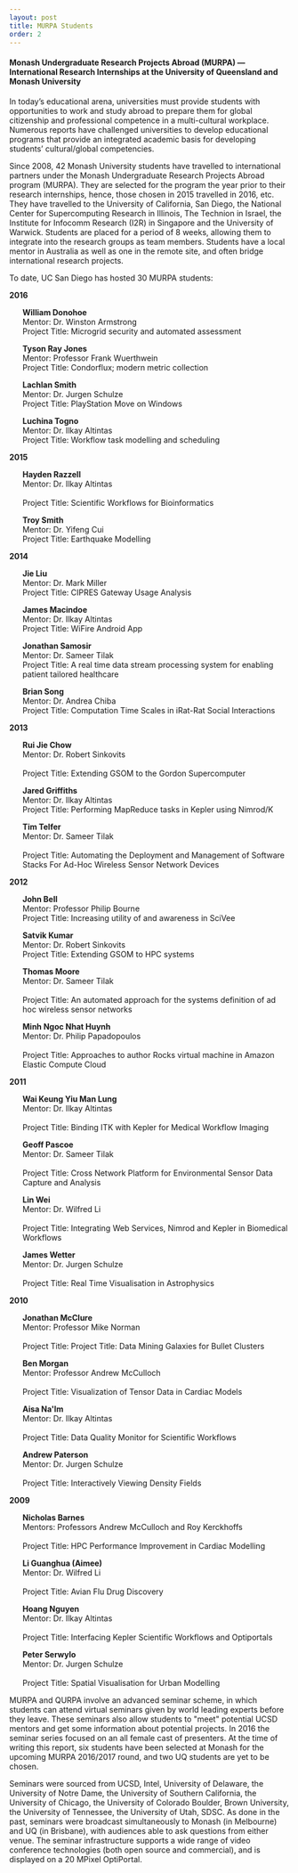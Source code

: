 ```yaml
---
layout: post
title: MURPA Students
order: 2
---
```


<div class="border">

<h4>Monash Undergraduate Research Projects Abroad (MURPA) — International Research Internships at the University of Queensland and Monash University</h4>
</div>

<p>

In today’s educational arena, universities must provide students with opportunities to work and study abroad to prepare them for global citizenship and professional competence in a multi-cultural workplace. Numerous reports have challenged universities to develop educational programs that provide an integrated academic basis for developing students’ cultural/global competencies. 

Since 2008, 42 Monash University students have travelled to international partners under the Monash Undergraduate Research Projects Abroad program (MURPA). They are selected for the program the year prior to their research internships, hence, those chosen in 2015 travelled in 2016, etc.  They have travelled to the University of California, San Diego, the National Center for Supercomputing Research in Illinois, The Technion in Israel, the Institute for Infocomm Research (I2R) in Singapore and the University of Warwick. Students are placed for a period of 8 weeks, allowing them to integrate into the research groups as team members. Students have a local mentor in Australia as well as one in the remote site, and often bridge international research projects. 

To date, UC San Diego has hosted 30 MURPA students:

<p><strong>2016</strong></p>
<ul>

<strong>William Donohoe</strong><br />
Mentor: Dr. Winston Armstrong<br />
Project Title: Microgrid security and automated assessment<br />
</ul>

<p>
<ul>
<strong>Tyson Ray Jones</strong><br />
Mentor: Professor Frank Wuerthwein<br />  
Project Title: Condorflux; modern metric collection<br />
</ul>

<p>

<ul>
<strong>Lachlan Smith</strong><br />
Mentor: Dr. Jurgen Schulze<br />  
Project Title: PlayStation Move on Windows<br />
</ul>

 <p>

<ul>
<strong>Luchina Togno</strong><br />
Mentor: Dr. Ilkay Altintas<br />  
Project Title: Workflow task modelling and scheduling<br />
</ul>

<p><strong>2015</strong></p>
<ul>

<strong>Hayden Razzell</strong><br />
Mentor: Dr. Ilkay Altintas<br />  
Project Title: Scientific Workflows for Bioinformatics<br />
</ul>

 <p>
 
<ul>
<strong>Troy Smith</strong><br />
Mentor: Dr. Yifeng Cui<br />  
Project Title: Earthquake Modelling <br />
</ul>

<p>

<p><strong>2014</strong></p>
<ul>

<strong>Jie Liu</strong><br />
Mentor: Dr. Mark Miller<br />
Project Title: CIPRES Gateway Usage Analysis<br />
</ul>

<p>

<ul>
<strong>James Macindoe</strong><br />
Mentor: Dr. Ilkay Altintas<br />  
Project Title: WiFire Android App<br />
</ul>

<p>

<ul>
<strong>Jonathan Samosir</strong><br />
Mentor: Dr. Sameer Tilak<br />  
Project Title: A real time data stream processing system for enabling patient tailored healthcare<br />
</ul>

<p>

<ul>
<strong>Brian Song</strong><br />
Mentor: Dr. Andrea Chiba<br />  
Project Title: Computation Time Scales in iRat-Rat Social Interactions<br />
</ul>

<p><strong>2013</strong></p>
<ul>

<strong>Rui Jie Chow</strong><br />
Mentor: Dr. Robert Sinkovits<br />  
Project Title: Extending GSOM to the Gordon Supercomputer<br />
</ul>

<p>

<ul>
<strong>Jared Griffiths</strong><br />
Mentor: Dr. Ilkay Altintas<br />  
Project Title: Performing MapReduce tasks in Kepler using Nimrod/K<br />
</ul>

<p>

<ul>

<strong>Tim Telfer</strong><br />
Mentor: Dr. Sameer Tilak<br />  
Project Title: Automating the Deployment and Management of Software Stacks For Ad-Hoc Wireless Sensor Network Devices<br />
</ul>

<p><strong>2012</strong></p>
<ul>

<strong>John Bell</strong><br />
Mentor: Professor Philip Bourne<br />
Project Title: Increasing utility of and awareness in SciVee<br />
</ul>

<p>

<ul>
<strong>Satvik Kumar</strong><br />
Mentor: Dr. Robert Sinkovits<br />  
Project Title: Extending GSOM to HPC systems<br />

</ul>

<p>

<ul>

<strong>Thomas Moore</strong><br />
Mentor: Dr. Sameer Tilak<br />  
Project Title: An automated approach for the systems definition of ad hoc wireless sensor networks<br />


</ul>
 
<p>

<ul>

<strong>Minh Ngoc Nhat Huynh</strong><br />
Mentor: Dr. Philip Papadopoulos<br />  
Project Title: Approaches to author Rocks virtual machine in Amazon Elastic Compute Cloud<br />

</ul>
 
<p><strong>2011</strong></p>

<ul>
 
<strong>Wai Keung Yiu Man Lung</strong><br />
Mentor: Dr. Ilkay Altintas<br />  
Project Title: Binding ITK with Kepler for Medical Workflow Imaging<br /> 

</ul>
 
<p>

<ul>

<strong>Geoff Pascoe</strong><br />
Mentor: Dr. Sameer Tilak<br />  
Project Title: Cross Network Platform for Environmental Sensor Data Capture and Analysis<br /> 


</ul>
 
<p>

<ul>
 
<strong>Lin Wei</strong><br />
Mentor: Dr. Wilfred Li<br />  
Project Title: Integrating Web Services, Nimrod and Kepler in Biomedical Workflows<br /> 

</ul>

<p>

<ul>

<strong>James Wetter</strong><br />
Mentor: Dr. Jurgen Schulze<br />  
Project Title: Real Time Visualisation in Astrophysics<br /> 



</ul>
 
<p><strong>2010</strong></p>


<ul>
 
<strong>Jonathan McClure</strong><br />
Mentor: Professor Mike Norman<br />  
Project Title: Project Title: Data Mining Galaxies for Bullet Clusters<br /> 

</ul>
 
<p>

<ul>

<strong>Ben Morgan</strong><br />
Mentor: Professor Andrew McCulloch<br />  
Project Title: Visualization of Tensor Data in Cardiac Models<br /> 

</ul>
 
<p>

<ul>

<strong>Aisa Na'Im</strong><br />
Mentor: Dr. Ilkay Altintas<br />  
Project Title: Data Quality Monitor for Scientific Workflows<br /> 

</ul>
 
<p>

<ul>

<strong>Andrew Paterson</strong><br />
Mentor: Dr. Jurgen Schulze<br />  
Project Title: Interactively Viewing Density Fields<br /> 

</ul>





</ul>
 
<p><strong>2009</strong></p>


<ul>
 
<strong>Nicholas Barnes</strong><br />
Mentors: Professors Andrew McCulloch and Roy Kerckhoffs <br />  
Project Title: HPC Performance Improvement in Cardiac Modelling<br /> 

</ul>
 
<p>

<ul>

<strong>Li Guanghua (Aimee)</strong><br />
Mentor: Dr. Wilfred Li<br />  
Project Title: Avian Flu Drug Discovery<br /> 

</ul>
 
<p>

<ul>

<strong>Hoang Nguyen</strong><br />
Mentor: Dr. Ilkay Altintas<br />  
Project Title: Interfacing Kepler Scientific Workflows and Optiportals<br /> 

</ul>
 
<p>

<ul>

<strong>Peter Serwylo</strong><br />
Mentor: Dr. Jurgen Schulze<br />  
Project Title: Spatial Visualisation for Urban Modelling<br /> 

</ul>


<p>

 

MURPA and QURPA involve an advanced seminar scheme, in which students can attend virtual seminars given by world leading experts before they leave. These seminars also allow students to "meet" potential UCSD mentors and get some information about potential projects. In 2016 the seminar series focused on an all female cast of presenters. At the time of writing this report, six students  have been selected at Monash for the upcoming MURPA 2016/2017 round, and two UQ students are yet to be chosen.

Seminars were sourced from UCSD, Intel, University of Delaware, the University of Notre Dame, the University of Southern California, the University of Chicago, the University of Colorado Boulder, Brown University, the University of Tennessee, the University of Utah, SDSC. As done in the past, seminars were broadcast simultaneously to Monash (in Melbourne) and UQ (in Brisbane), with audiences able to ask questions from either venue. The seminar infrastructure supports a wide range of video conference technologies (both open source and commercial), and is displayed on a 20 MPixel OptiPortal. 

</p>
 
